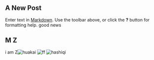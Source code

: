 ## A New Post

Enter text in [Markdown](http://daringfireball.net/projects/markdown/). Use the toolbar above, or click the **?** button for formatting help.
good news
## M Z

i am Z![huakai]({{site.baseurl}}//banner.png)
![ff]({{site.baseurl}}/http://www.taeacc.org.cn/file/image/20140929/zgda.jpg)
![hashiqi]({{site.baseurl}}/https://gimg2.baidu.com/image_search/src=http%3A%2F%2Fa4.att.hudong.com%2F27%2F67%2F01300000921826141299672233506.jpg&refer=http%3A%2F%2Fa4.att.hudong.com&app=2002&size=f9999,10000&q=a80&n=0&g=0n&fmt=jpeg?sec=1614438823&t=e6235e867a005b9a6f9b05f52b9fb803)

